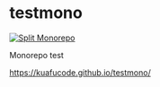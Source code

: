 # testmono

[![Split Monorepo](https://github.com/kuafucode/testmono/actions/workflows/split_mono.yml/badge.svg)](https://github.com/kuafucode/testmono/actions/workflows/split_mono.yml)

Monorepo test

https://kuafucode.github.io/testmono/
